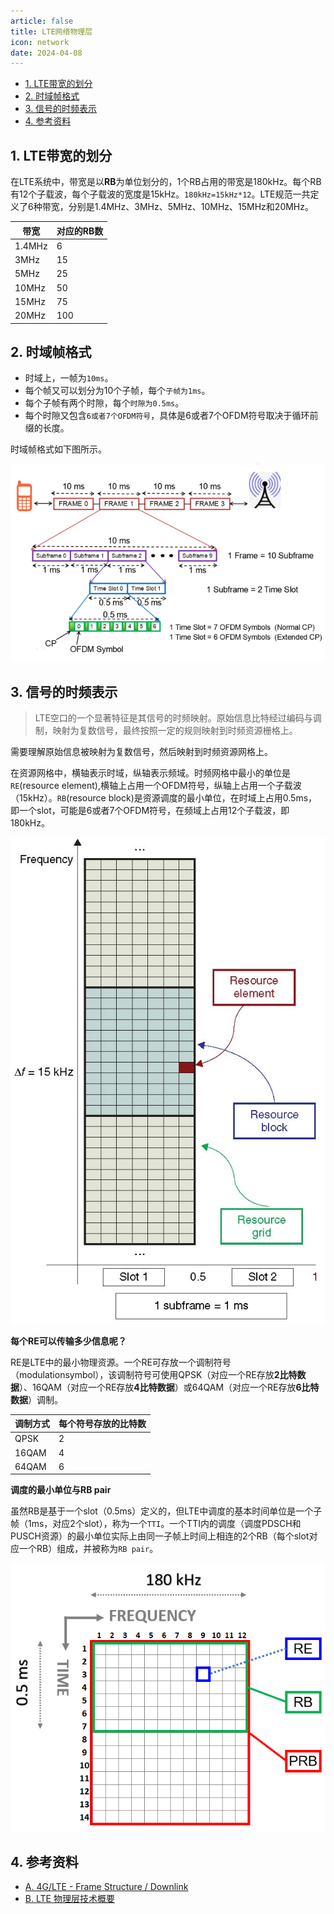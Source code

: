 ```yaml
---
article: false
title: LTE网络物理层
icon: network
date: 2024-04-08
---
```


- [1. LTE带宽的划分](#1-lte带宽的划分)
- [2. 时域帧格式](#2-时域帧格式)
- [3. 信号的时频表示](#3-信号的时频表示)
- [4. 参考资料](#4-参考资料)

## 1. LTE带宽的划分

在LTE系统中，带宽是以**RB**为单位划分的，1个RB占用的带宽是180kHz。每个RB有12个子载波，每个子载波的宽度是15kHz。`180kHz=15kHz*12`。LTE规范一共定义了6种带宽，分别是1.4MHz、3MHz、5MHz、10MHz、15MHz和20MHz。

|带宽|对应的RB数|
|---|---|
|1.4MHz|6|
|3MHz|15|
|5MHz|25|
|10MHz|50|
|15MHz|75|
|20MHz|100|


## 2. 时域帧格式

- 时域上，一帧为`10ms`。
- 每个帧又可以划分为10个子帧，每个`子帧为1ms`。
- 每个子帧有两个时隙，每个`时隙为0.5ms`。
- 每个时隙又包含`6或者7个OFDM符号`，具体是6或者7个OFDM符号取决于循环前缀的长度。

时域帧格式如下图所示。

![](https://raw.githubusercontent.com/tueo/cloudimg/main/img/20240410205812.png)

## 3. 信号的时频表示

>LTE空口的一个显著特征是其信号的时频映射。原始信息比特经过编码与调制，映射为复数信号，最终按照一定的规则映射到时频资源栅格上。

需要理解原始信息被映射为复数信号，然后映射到时频资源网格上。

在资源网格中，横轴表示时域，纵轴表示频域。时频网格中最小的单位是`RE`(resource element),横轴上占用一个OFDM符号，纵轴上占用一个子载波（15kHz）。`RB`(resource block)是资源调度的最小单位，在时域上占用0.5ms，即一个slot，可能是6或者7个OFDM符号，在频域上占用12个子载波，即180kHz。

![](https://raw.githubusercontent.com/tueo/cloudimg/main/img/20240410212716.png)

**每个RE可以传输多少信息呢？**

RE是LTE中的最小物理资源。一个RE可存放一个调制符号（modulationsymbol），该调制符号可使用QPSK（对应一个RE存放**2比特数据**）、16QAM（对应一个RE存放**4比特数据**）或64QAM（对应一个RE存放**6比特数据**）调制。

|调制方式|每个符号存放的比特数|
|---|---|
|QPSK|2|
|16QAM|4|
|64QAM|6|

**调度的最小单位与RB pair**

虽然RB是基于一个slot（0.5ms）定义的，但LTE中调度的基本时间单位是一个子帧（1ms，对应2个slot），称为一个`TTI`。一个TTI内的调度（调度PDSCH和PUSCH资源）的最小单位实际上由同一子帧上时间上相连的2个RB（每个slot对应一个RB）组成，并被称为`RB pair`。

![](https://raw.githubusercontent.com/tueo/cloudimg/main/img/20240410212407.png)

## 4. 参考资料

- [A. 4G/LTE - Frame Structure / Downlink](https://www.sharetechnote.com/html/FrameStructure_DL.html)
- [B. LTE 物理层技术概要](https://zlearning.netlify.app/lte/physical/lte-physical-overview.html)